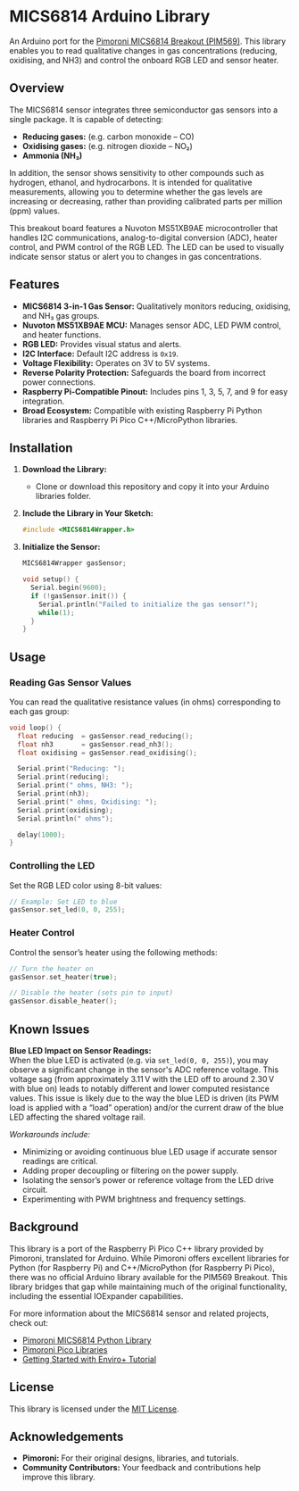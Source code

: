 # MICS6814 Arduino Library

An Arduino port for the [Pimoroni MICS6814 Breakout (PIM569)](https://shop.pimoroni.com/products/mics6814-gas-sensor-breakout). This library enables you to read qualitative changes in gas concentrations (reducing, oxidising, and NH3) and control the onboard RGB LED and sensor heater.

## Overview

The MICS6814 sensor integrates three semiconductor gas sensors into a single package. It is capable of detecting:
- **Reducing gases:** (e.g. carbon monoxide – CO)
- **Oxidising gases:** (e.g. nitrogen dioxide – NO₂)
- **Ammonia (NH₃)**

In addition, the sensor shows sensitivity to other compounds such as hydrogen, ethanol, and hydrocarbons. It is intended for qualitative measurements, allowing you to determine whether the gas levels are increasing or decreasing, rather than providing calibrated parts per million (ppm) values.

This breakout board features a Nuvoton MS51XB9AE microcontroller that handles I2C communications, analog-to-digital conversion (ADC), heater control, and PWM control of the RGB LED. The LED can be used to visually indicate sensor status or alert you to changes in gas concentrations.

## Features

- **MICS6814 3-in-1 Gas Sensor:** Qualitatively monitors reducing, oxidising, and NH₃ gas groups.
- **Nuvoton MS51XB9AE MCU:** Manages sensor ADC, LED PWM control, and heater functions.
- **RGB LED:** Provides visual status and alerts.
- **I2C Interface:** Default I2C address is `0x19`.
- **Voltage Flexibility:** Operates on 3V to 5V systems.
- **Reverse Polarity Protection:** Safeguards the board from incorrect power connections.
- **Raspberry Pi-Compatible Pinout:** Includes pins 1, 3, 5, 7, and 9 for easy integration.
- **Broad Ecosystem:** Compatible with existing Raspberry Pi Python libraries and Raspberry Pi Pico C++/MicroPython libraries.

## Installation

1. **Download the Library:**
   - Clone or download this repository and copy it into your Arduino libraries folder.

2. **Include the Library in Your Sketch:**
   ```cpp
   #include <MICS6814Wrapper.h>
   ```

3. **Initialize the Sensor:**
   ```cpp
   MICS6814Wrapper gasSensor;

   void setup() {
     Serial.begin(9600);
     if (!gasSensor.init()) {
       Serial.println("Failed to initialize the gas sensor!");
       while(1);
     }
   }
   ```

## Usage

### Reading Gas Sensor Values

You can read the qualitative resistance values (in ohms) corresponding to each gas group:

```cpp
void loop() {
  float reducing  = gasSensor.read_reducing();
  float nh3       = gasSensor.read_nh3();
  float oxidising = gasSensor.read_oxidising();

  Serial.print("Reducing: ");
  Serial.print(reducing);
  Serial.print(" ohms, NH3: ");
  Serial.print(nh3);
  Serial.print(" ohms, Oxidising: ");
  Serial.print(oxidising);
  Serial.println(" ohms");

  delay(1000);
}
```

### Controlling the LED

Set the RGB LED color using 8-bit values:

```cpp
// Example: Set LED to blue
gasSensor.set_led(0, 0, 255);
```

### Heater Control

Control the sensor’s heater using the following methods:

```cpp
// Turn the heater on
gasSensor.set_heater(true);

// Disable the heater (sets pin to input)
gasSensor.disable_heater();
```

## Known Issues

**Blue LED Impact on Sensor Readings:**  
When the blue LED is activated (e.g. via `set_led(0, 0, 255)`), you may observe a significant change in the sensor's ADC reference voltage. This voltage sag (from approximately 3.11 V with the LED off to around 2.30 V with blue on) leads to notably different and lower computed resistance values. This issue is likely due to the way the blue LED is driven (its PWM load is applied with a “load” operation) and/or the current draw of the blue LED affecting the shared voltage rail.

*Workarounds include:*
- Minimizing or avoiding continuous blue LED usage if accurate sensor readings are critical.
- Adding proper decoupling or filtering on the power supply.
- Isolating the sensor’s power or reference voltage from the LED drive circuit.
- Experimenting with PWM brightness and frequency settings.

## Background

This library is a port of the Raspberry Pi Pico C++ library provided by Pimoroni, translated for Arduino. While Pimoroni offers excellent libraries for Python (for Raspberry Pi) and C++/MicroPython (for Raspberry Pi Pico), there was no official Arduino library available for the PIM569 Breakout. This library bridges that gap while maintaining much of the original functionality, including the essential IOExpander capabilities.

For more information about the MICS6814 sensor and related projects, check out:
- [Pimoroni MICS6814 Python Library](https://github.com/pimoroni/mics6814-python)
- [Pimoroni Pico Libraries](https://github.com/pimoroni/pimoroni-pico)
- [Getting Started with Enviro+ Tutorial](https://learn.pimoroni.com/enviro)

## License

This library is licensed under the [MIT License](LICENSE).

## Acknowledgements

- **Pimoroni:** For their original designs, libraries, and tutorials.
- **Community Contributors:** Your feedback and contributions help improve this library.
